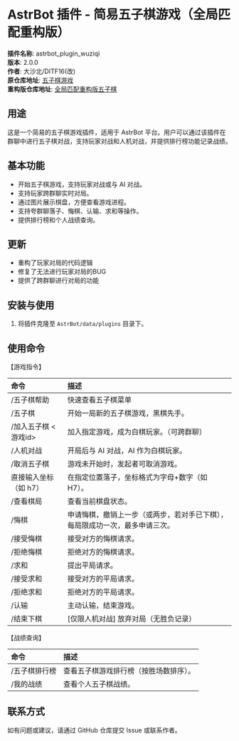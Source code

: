 # AstrBot 插件 - 简易五子棋游戏（全局匹配重构版）

**插件名称**: astrbot_plugin_wuziqi  
**版本**: 2.0.0  
**作者**: 大沙北/DITF16(改)  
**原仓库地址**: [五子棋游戏](https://github.com/bigshabei/astrbot_plugin_wuziqi.git)  
**重构版仓库地址**: [全局匹配重构版五子棋](https://github.com/DITF16/astrbot_plugin_wuziqi.git) 

## 用途

这是一个简易的五子棋游戏插件，适用于 AstrBot 平台。用户可以通过该插件在群聊中进行五子棋对战，支持玩家对战和人机对战，并提供排行榜功能记录战绩。

## 基本功能

- 开始五子棋游戏，支持玩家对战或与 AI 对战。
- 支持玩家跨群聊实时对局。
- 通过图片展示棋盘，方便查看游戏进程。
- 支持夸群聊落子、悔棋、认输、求和等操作。
- 提供排行榜和个人战绩查询。

## 更新

- 重构了玩家对局的代码逻辑
- 修复了无法进行玩家对局的BUG
- 提供了跨群聊进行对局的功能

## 安装与使用

1. 将插件克隆至 `AstrBot/data/plugins` 目录下。

## 使用命令

【游戏指令】

| 命令            | 描述                                     |
|:--------------|:---------------------------------------|
| /五子棋帮助        | 快速查看五子棋菜单                              |
| /五子棋          | 开始一局新的五子棋游戏，黑棋先手。                      |
| /加入五子棋 <游戏id> | 加入指定游戏，成为白棋玩家。（可跨群聊）                   |
| /人机对战         | 开局后与 AI 对战，AI 作为白棋玩家。                  |
| /取消五子棋        | 游戏未开始时，发起者可取消游戏。                       |
| 直接输入坐标（如 h7）  | 在指定位置落子，坐标格式为字母+数字（如 H7）。              |
| /查看棋局         | 查看当前棋盘状态。                              |
| /悔棋           | 申请悔棋，撤销上一步（或两步，若对手已下棋），每局限成功一次，最多申请三次。 |
| /接受悔棋         | 接受对方的悔棋请求。                             |
| /拒绝悔棋         | 拒绝对方的悔棋请求。                             |
| /求和           | 提出平局请求。                                |
| /接受求和         | 接受对方的平局请求。                             |
| /拒绝求和         | 拒绝对方的平局请求。                             |
| /认输           | 主动认输，结束游戏。                             |
| /结束下棋         | [仅限人机对战] 放弃对局（无胜负记录）                   |

【战绩查询】

| 命令       | 描述                  |
|:---------|:--------------------|
| /五子棋排行榜  | 查看五子棋游戏排行榜（按胜场数排序）。 |
| /我的战绩    | 查看个人五子棋战绩。          |

## 联系方式

如有问题或建议，请通过 GitHub 仓库提交 Issue 或联系作者。
